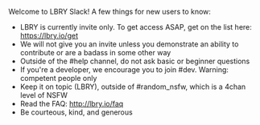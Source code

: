 Welcome to LBRY Slack! A few things for new users to know:

- LBRY is currently invite only. To get access ASAP, get on the list here: https://lbry.io/get
- We will not give you an invite unless you demonstrate an ability to contribute or are a badass in some other way
- Outside of the #help channel, do not ask basic or beginner questions
- If you're a developer, we encourage you to join #dev. Warning: competent people only
- Keep it on topic (LBRY), outside of #random_nsfw, which is a 4chan level of NSFW
- Read the FAQ: http://lbry.io/faq
- Be courteous, kind, and generous
